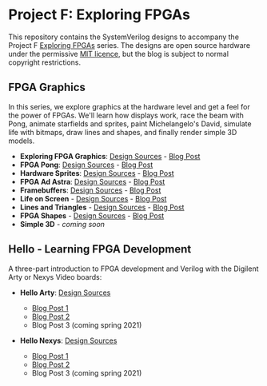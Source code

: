 # Project F: Exploring FPGAs

This repository contains the SystemVerilog designs to accompany the Project F [Exploring FPGAs](https://projectf.io/tags/explore/) series. The designs are open source hardware under the permissive [MIT licence](LICENSE), but the blog is subject to normal copyright restrictions.

## FPGA Graphics

In this series, we explore graphics at the hardware level and get a feel for the power of FPGAs. We'll learn how displays work, race the beam with Pong, animate starfields and sprites, paint Michelangelo's David, simulate life with bitmaps, draw lines and shapes, and finally render simple 3D models.

* **Exploring FPGA Graphics**: [Design Sources](fpga-graphics) - [Blog Post](https://projectf.io/posts/fpga-graphics/)
* **FPGA Pong**: [Design Sources](fpga-pong) - [Blog Post](https://projectf.io/posts/fpga-pong/)
* **Hardware Sprites**: [Design Sources](hardware-sprites) - [Blog Post](https://projectf.io/posts/hardware-sprites/)
* **FPGA Ad Astra**: [Design Sources](fpga-ad-astra) - [Blog Post](https://projectf.io/posts/fpga-ad-astra/)
* **Framebuffers**: [Design Sources](framebuffers) - [Blog Post](https://projectf.io/posts/framebuffers/)
* **Life on Screen** - [Design Sources](life-on-screen) - [Blog Post](https://projectf.io/posts/life-on-screen/)
* **Lines and Triangles** - [Design Sources](lines-and-triangles) - [Blog Post](https://projectf.io/posts/lines-and-triangles/)
* **FPGA Shapes** - [Design Sources](fpga-shapes) - [Blog Post](https://projectf.io/posts/fpga-shapes/)
* **Simple 3D** - _coming soon_

## Hello - Learning FPGA Development

A three-part introduction to FPGA development and Verilog with the Digilent Arty or Nexys Video boards:

* **Hello Arty**: [Design Sources](hello-arty)
  * [Blog Post 1](https://projectf.io/posts/hello-arty-1/)
  * [Blog Post 2](https://projectf.io/posts/hello-arty-2/)
  * Blog Post 3 (coming spring 2021)

* **Hello Nexys**: [Design Sources](hello-nexys)
  * [Blog Post 1](https://projectf.io/posts/hello-nexys-1/)
  * [Blog Post 2](https://projectf.io/posts/hello-nexys-2/)
  * Blog Post 3 (coming spring 2021)
